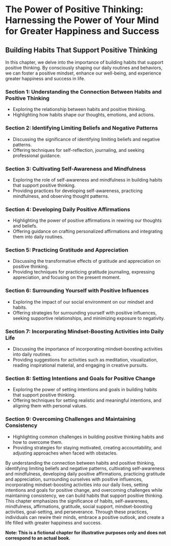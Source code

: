 The Power of Positive Thinking: Harnessing the Power of Your Mind for Greater Happiness and Success
===================================================================================================

Building Habits That Support Positive Thinking
---------------------------------------------------------

In this chapter, we delve into the importance of building habits that support positive thinking. By consciously shaping our daily routines and behaviors, we can foster a positive mindset, enhance our well-being, and experience greater happiness and success in life.

### Section 1: Understanding the Connection Between Habits and Positive Thinking

* Exploring the relationship between habits and positive thinking.
* Highlighting how habits shape our thoughts, emotions, and actions.

### Section 2: Identifying Limiting Beliefs and Negative Patterns

* Discussing the significance of identifying limiting beliefs and negative patterns.
* Offering techniques for self-reflection, journaling, and seeking professional guidance.

### Section 3: Cultivating Self-Awareness and Mindfulness

* Exploring the role of self-awareness and mindfulness in building habits that support positive thinking.
* Providing practices for developing self-awareness, practicing mindfulness, and observing thought patterns.

### Section 4: Developing Daily Positive Affirmations

* Highlighting the power of positive affirmations in rewiring our thoughts and beliefs.
* Offering guidance on crafting personalized affirmations and integrating them into daily routines.

### Section 5: Practicing Gratitude and Appreciation

* Discussing the transformative effects of gratitude and appreciation on positive thinking.
* Providing techniques for practicing gratitude journaling, expressing appreciation, and focusing on the present moment.

### Section 6: Surrounding Yourself with Positive Influences

* Exploring the impact of our social environment on our mindset and habits.
* Offering strategies for surrounding yourself with positive influences, seeking supportive relationships, and minimizing exposure to negativity.

### Section 7: Incorporating Mindset-Boosting Activities into Daily Life

* Discussing the importance of incorporating mindset-boosting activities into daily routines.
* Providing suggestions for activities such as meditation, visualization, reading inspirational material, and engaging in creative pursuits.

### Section 8: Setting Intentions and Goals for Positive Change

* Exploring the power of setting intentions and goals in building habits that support positive thinking.
* Offering techniques for setting realistic and meaningful intentions, and aligning them with personal values.

### Section 9: Overcoming Challenges and Maintaining Consistency

* Highlighting common challenges in building positive thinking habits and how to overcome them.
* Providing strategies for staying motivated, creating accountability, and adjusting approaches when faced with obstacles.

By understanding the connection between habits and positive thinking, identifying limiting beliefs and negative patterns, cultivating self-awareness and mindfulness, developing daily positive affirmations, practicing gratitude and appreciation, surrounding ourselves with positive influences, incorporating mindset-boosting activities into our daily lives, setting intentions and goals for positive change, and overcoming challenges while maintaining consistency, we can build habits that support positive thinking. This chapter emphasizes the significance of habits, self-awareness, mindfulness, affirmations, gratitude, social support, mindset-boosting activities, goal-setting, and perseverance. Through these practices, individuals can rewire their minds, embrace a positive outlook, and create a life filled with greater happiness and success.

**Note: This is a fictional chapter for illustrative purposes only and does not correspond to an actual book.**
